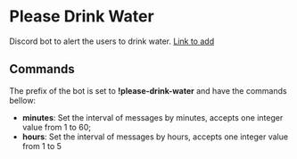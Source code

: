 # Please Drink Water

Discord bot to alert the users to drink water.
[Link to add](https://discordapp.com/oauth2/authorize?client_id=718921599272747126&scope=bot&permissions=134144)

## Commands

The prefix of the bot is set to **!please-drink-water** and have the commands bellow:

- **minutes**: Set the interval of messages by minutes, accepts one integer value from 1 to 60;
- **hours**: Set the interval of messages by hours, accepts one integer value from 1 to 5
